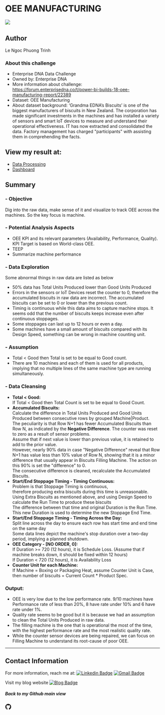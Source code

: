 # OEE MANUFACTURING

<img src="https://media.licdn.com/dms/image/C4E12AQGyiQQHiiIaAw/article-cover_image-shrink_600_2000/0/1635916361437?e=2147483647&v=beta&t=GT5MWo0wrjSNf_UG55Dp9f1nq2tqNRc2O4eO3W7GBoE"/>

## Author
Le Ngoc Phuong Trinh

### About this challenge
- Enterprise DNA Data Challenge
- Owned by: Enterprise DNA
- More information about challenge: https://forum.enterprisedna.co/t/power-bi-builds-18-oee-manufacturing-report/22389
- Dataset: OEE Manufacturing
- About dataset background: ‘Grandma EDNA’s Biscuits’ is one of the biggest manufacturers of biscuits in New Zealand. The corporation has made significant investments in the machines and has installed a variety of sensors and smart IoT devices to measure and understand their operational effectiveness.
IT has now extracted and consolidated the data.
Factory management has charged "participants" with assisting them in comprehending the facts.

## View my result at:
- <a href="https://github.com/LeNgocPhuongTrinh/mini-projects/tree/946248a1f1cede0ca95941b74f13852df956c8c0/OEE%20Manufacturing">Data Processing</a> <br>
- <a href="https://www.novypro.com/project/oee-manufacturing-power-bi">Dashboard</a>

## Summary

### - Objective
Dig into the raw data, make sense of it and visualize to track OEE across the machines. So the key focus is machine.

### - Potential Analysis Aspects
  + OEE KPI and its relevant parameters (Availability, Performance, Quality). KPI Target is based on World-class OEE.
  + TEEP
  + Summarize machine performance

### - Data Exploration 
Some abnormal things in raw data are listed as below
  + 50% data has Total Units Produced lower than Good Units Produced
  + Errors in the sensors or IoT Devices reset the counter to 0, therefore the accumulated biscuits in raw data are incorrect. The accumulated biscuits can be set to 0 or lower than the previous count.
  + Timing is continuous while this data aims to capture machine stops. It seems odd that the number of biscuits keeps increase even after continuous stoppages.
  + Some stoppages can last up to 12 hours or even a day. 
  + Some machines have a small amount of biscuits compared with its Design Speed, something can be wrong in machine counting unit.

### - Assumption
  + Total < Good then Total is set to be equal to Good count.
  + There are 10 machines and each of them is used for all products, implying that no multiple lines of the same machine type are running simultaneously.

### - Data Cleansing
  + <b>Total < Good:</b><br>
    If Total < Good then Total Count is set to be equal to Good Count.
  + <b>Accumulated Biscuits:</b><br>
    Calculate the difference in Total Units Produced and Good Units Produced between consecutive rows by grouped Machine|Product. <br>
    The peculiarity is that Row N+1 has fewer Accumulated Biscuits than Row N, as indicated by the <b>Negative Difference</b>. The counter was reset to zero as a result of sensor problems. <br>
    Assume that if next value is lower than previous value, it is retained to add to the prior value. <br>
    However, nearly 90% data in case "Negative Difference" reveal that Row N+1 has value less than 10% value of Row N, showing that it is a minor difference that usually appear in Biscuits Filling Machine. The action on this 90% is set the "difference" to 0. <br>
    The consecutive difference is cleaned, recalculate the Accumulated Biscuits.
  + <b>Start/End Stoppage Timing - Timing Continuous:</b><br>
    Problem is that Stoppage Timing is continuous, therefore producing extra biscuits during this time is unreasonable.<br>
    Using Extra Biscuits as mentioned above, and using Design Speed to calculate the Run Time to produce these biscuits<br>
    The difference between that time and original Duration is the Run Time. This new Duration is used to determine the new Stoppage End Time.<br>
  + <b>Start/End Stoppage Timing - Timing Across the Day:</b><br>
    Split line across the day to ensure each row has start time and end time on the same day<br>
    Some data lines depict the machine's stop duration over a two-day period, implying a planned shutdown.<br>
  + <b>OEE Category - [NO ORDER, 0]:</b><br>
    If Duration >= 720 (12 hours), it is Schedule Loss. (Assume that if machine breaks down, it should be fixed within 12 hours)<br>
    If Duration < 720 (12 hours), it is Availability Loss<br>
  + <b>Counter Unit for each Machine:</b><br>
    If Machine = Boxing or Packaging Heat, assume Counter Unit is Case, then number of biscuits = Current Count * Product Spec.<br>
 
 ### Output:
 - OEE is very low due to the low performance rate. 9/10 machines have Performance rate of less than 20%, 8 have rate under 10% and 6 have rate under 1%.
 - Quality rate seems to be good but it is because we had an assumption to clean the Total Units Produced in raw data.
 - The filling machine is the one that is operational the most of the time, with the highest performance rate and the most realistic quality rate.
 - While the counter sensor devices are being repaired, we can focus on Filling Machine to understand its root-cause of poor OEE.

--------------------------------------------------------------------------------
 ## Contact Information
 For more information, reach me at:
  [![Linkedin Badge](https://img.shields.io/badge/-LinkedIn-blue?style=flat&logo=Linkedin&logoColor=white)](https://www.linkedin.com/in/kayleetrinh99/) 
  [![Gmail Badge](https://img.shields.io/badge/-GMail-red?style=flat&logo=Gmail&logoColor=white)](mailto:lengocphuongtrinh.ftu2@gmail.com)
 
 Visit my blog website [![Blog Badge](https://img.shields.io/badge/-Blog-blue?style=flat&logo=Twitter&logoColor=white)](https://lnptchinchin.wixsite.com/chinchin)  

##### Back to my Github main view 
<a href="https://github.com/LeNgocPhuongTrinh">
  <img src="https://github.com/devicons/devicon/blob/master/icons/github/github-original.svg" width="20" height="20"> 
</a>
